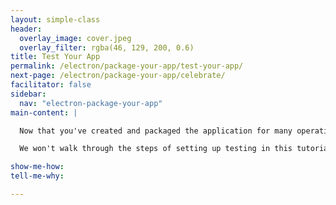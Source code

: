 ```yaml
---
layout: simple-class
header:
  overlay_image: cover.jpeg
  overlay_filter: rgba(46, 129, 200, 0.6)
title: Test Your App
permalink: /electron/package-your-app/test-your-app/
next-page: /electron/package-your-app/celebrate/
facilitator: false
sidebar:
  nav: "electron-package-your-app"
main-content: |

  Now that you've created and packaged the application for many operating systems, you may want to ensure that the app will work as expected. The obvious way to do this is to share it with yourself or someone you trust who has access to that operating system and try it manually. However, there are other ways to do this.

  We won't walk through the steps of setting up testing in this tutorial. However, [Spectron](https://electron.atom.io/spectron/) is the Electron community's preferred way to test Electron apps. Spectron's [source code](https://github.com/electron/spectron) is also kept on GitHub.

show-me-how:
tell-me-why:

---
```

